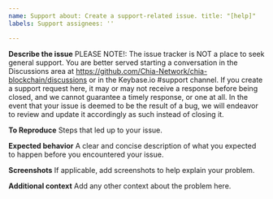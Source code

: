 ```yaml
---
name: Support about: Create a support-related issue. title: "[help]"
labels: Support assignees: ''

---
```


**Describe the issue**
PLEASE NOTE!: The issue tracker is NOT a place to seek general support. You are better served starting a conversation in
the Discussions area at https://github.com/Chia-Network/chia-blockchain/discussions or in the Keybase.io #support
channel. If you create a support request here, it may or may not receive a response before being closed, and we cannot
guarantee a timely response, or one at all. In the event that your issue is deemed to be the result of a bug, we will
endeavor to review and update it accordingly as such instead of closing it.

**To Reproduce**
Steps that led up to your issue.

**Expected behavior**
A clear and concise description of what you expected to happen before you encountered your issue.

**Screenshots**
If applicable, add screenshots to help explain your problem.

**Additional context**
Add any other context about the problem here.
